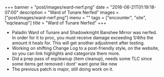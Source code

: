 +++
banner = "post/images/ward-nerf.png"
date = "2016-06-21T01:19:18-07:00"
description = "Ward of Tunare Nerfed"
images = ["post/images/ward-nerf.png"]
menu = ""
tags = ["encounter", "site", "eqcleanup"]
title = "Ward of Tunare Nerfed"
+++
* Paladin Ward of Tunare and Shadowknight Banshee Mirror was nerfed. In order for it to proc, you must receive damage exceeding 1/4ths the amount it heals for. This will get another adjustment after testing.
* Working on shifting Change Log to a post-friendly style, on the website, so you can link highlights and categorize them more.
* Did a prep pass of eqcleanup (item cleanup), needs some TLC since some items get removed i dont' want gone like new
* The previous patch is major, still doing work on it.
<!--more-->